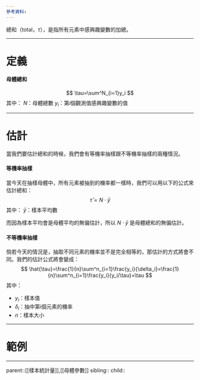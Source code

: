 ```yaml
---
參考資料:
---
```

總和（total，$\tau$），是指所有元素中感興趣變數的加總。
- - -
# 定義
#### 母體總和
$$
\tau=\sum^N_{i=1}y_i
$$
其中：
$N$：母體總數
$y_i$：第$i$個觀測值感興趣變數的值
- - -
# 估計
當我們要估計總和的時候，我們會有等機率抽樣跟不等機率抽樣的兩種情況。
#### 等機率抽樣
當今天在抽樣母體中，所有元素被抽到的機率都一樣時，我們可以用以下的公式來估計總和：
$$
\hat{\tau}=N\cdot\bar{y}
$$
其中：
$\bar{y}$：樣本平均數

而因為樣本平均會是母體平均的無偏估計，所以 $N\cdot\bar{y}$ 是母體總和的無偏估計。
#### 不等機率抽樣
倘若今天的情況是，抽取不同元素的機率並不是完全相等的，那估計的方式將會不同。我們的估計公式將會變成：
$$
\hat{\tau}=\frac{1}{n}\sum^n_{i=1}\frac{y_i}{\delta_i}=\frac{1}{n}\sum^n_{i=1}\frac{y_i}{y_i/\tau}=\tau
$$
其中：
- $y_i$：樣本值
- $\delta_i$：抽中第i個元素的機率
- $n$：樣本大小

- - -
# 範例

- - -
parent::[[樣本統計量]],[[母體參數]]
sibling::
child::